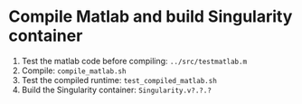 # Compile Matlab and build Singularity container

1. Test the matlab code before compiling: `../src/testmatlab.m`
1. Compile: `compile_matlab.sh`
1. Test the compiled runtime: `test_compiled_matlab.sh`
1. Build the Singularity container: `Singularity.v?.?.?`
